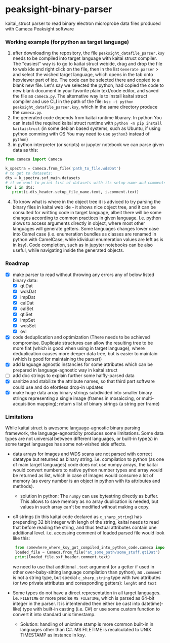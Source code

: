 # peaksight-binary-parser
kaitai_struct parser to read binary electron microprobe data files produced with Cameca Peaksight software

### Working example (for python as target language)
1. after downloading the repository, the file `peaksight_datafile_parser.ksy` needs to be compiled into target language with kaitai struct compiler.
   The "easiest" way is to go to kaitai struct webide, drag and drop the file to  web ide and right click on the file, then in the list `Generate parser` > and select the wished target language, which opens in the tab onto hexviewer part of ide. The code can be selected there and copied to a blank new file.
   Let's say we selected the python, had copied the code to new blank document in your favorite plain text/code editor, and saved the file as `cameca.py`.
   The alternative way is to install kaitai struct compiler and use CLI in the path of the file:
   `ksc -t python peaksight_datafile_parser.ksy`, which in the same directory produce the `cameca.py`.
2. the generated code depends from kaitai runtime libarary. In python You can install the required kaitai struct runtime with `python -m pip install kaitaistruct` (in some debian based systems, such as Ubuntu, if using python comming with OS You may need to use `python3` instead of `python`)
3. in python interpreter (or scripts) or jupyter notebook we can parse given data as this:
  ```python
  from cameca import Cameca
  
  k_spectra = Cameca.from_file('path_to_file.wdsDat')
  # to get to datasets:
  dts = k_spectra.sxf_main.datasets
  # if we want to print list of datasets with its setup name and comments:
  for i in dts:
     print(i.dts_header.setup_file_name.text, i.comment.text)
  ```
4. To know what is where in the object tree it is adviced to try parsing the binary files in kaitai web ide - it shows nice object tree, and it can be consulted for writting code in target language, albeit there will be some changes according to common practices in given language. I.e. python alows to access arguments directly in object, where most other languages will generate getters. Some languages changes lower case into Camel case (i.e. enumeration bundles as classes are renamed in python with CamelCase, while idividual enumeration values are left as is in ksy). Code completion, such as in jupyter notebooks can be also useful, while navigating inside the generated objects.

### Roadmap

- [x] make parser to read without throwing any errors any of below listed binary data:
  - [x] qtiDat
  - [x] wdsDat
  - [x] impDat
  - [x] calDat
  - [x] calSet
  - [x] qtiSet
  - [x] impSet
  - [x] wdsSet
  - [x] ovl
- [x] code deduplication and optimization (There needs to be achieved compromise. Duplicate structures can allow the resulting tree to be more flat (which is good when using in target language), where deduplication causes more deeper data tree, but is easier to maintain (which is good for maintaining the parser)) 
- [x] add language agnostic instancies for some attributes which can be prepared in language-agnostic way in kaitai struct
- [ ] add doc strings to explain further some halfly-parsed data
- [x] sanitize and stabilize the attribute names, so that third part software could use and do efortless drop-in updates
- [x] make huge data array binary strings subdivided into smaller binary strings representing a single image (frames in mosaiccing, or multi-acquisition mapping);
      return s list of binary strings (a string per frame)

### Limitations

While kaitai struct is awesome language-agnostic binary parsing framework, the language-agnosticity produces some limitations. Some data types are not universal between different languages, or built-in type(s) in some target languages has some not-wished side effects.
- data arrays for images and WDS scans are not parsed with correct datatype but returned as binary string. i.e. compilation to python (as one of main target languages) code does not use numpy arrays, the kaitai would convert numbers to native python number types and array would be returned as list, which in case of images would consume a lot of memory (as every number is an object in python with its attributes and methods).
   - solution in python: The `numpy` can use bytestring directly as buffer. This allows to save memory as no array duplication is needed, but values in such array can't be modified without making a copy. 
- c# strings (in this kaitai code declared as `c_sharp_string`) has prepending 32 bit integer with lengh of the string, kaitai needs to read that before reading the string, and thus textual attributes contain one additional level. i.e. accessing comment of loaded parsed file would look like this: 

  ```python
   from somewhere_where_ksy_got_compiled_into_python_code.cameca import Cameca
   loaded_file = Cameca.from_file("at_some_path/some_stuff.qtiDat")
   print(loaded_file.sxf_header.comment.text)
  ```
  we need to use that additional `.text` argument (or a getter if used in other over-baby-sitting language compilation than python), as `.comment` is not a string type, but special `c_sharp_string` type with two attributes (or two private attributes and coresponding getters): `lenght` and `text`
- Some types do not have a direct representation in all target languages. i.e. `FILETIME` or more precise `MS FILETIME`, which is parsed as 64-bit integer in the parser. It is intentended then either be cast into datetime(-like) type with built-in casting (i.e. C#) or use some custom function to convert it into standard unix timestamp.
  - Solution: handling of unixtime stamp is more common built-in in languages other than C#. MS FILETIME is recalculated to UNIX TIMESTAMP as instance in ksy.
